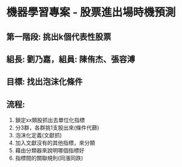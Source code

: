 # 機器學習專案 - 股票進出場時機預測

## 第一階段: 挑出k個代表性股票

## 組長: 劉乃嘉，組員: 陳侑杰、張容溥

## 

## 目標: 找出泡沫化條件

## 流程:

1. 鎖定xx類股抓出去單位化指標
2. 分3群，各群挑1支股出來(條件代篩)
3. 泡沫化定義(文獻抓)
4. 加入文獻沒有的其他指標，來分類
5. 藉由分類器來說明哪個指標好
6. 指標間的關聯規則(同漲同跌)
